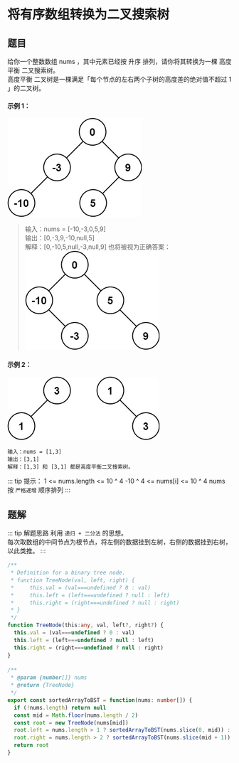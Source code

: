 # 将有序数组转换为二叉搜索树
## 题目
给你一个整数数组 nums ，其中元素已经按 升序 排列，请你将其转换为一棵 高度平衡 二叉搜索树。<br>
高度平衡 二叉树是一棵满足「每个节点的左右两个子树的高度差的绝对值不超过 1 」的二叉树。

#### 示例 1：
![img_1.png](../../../.vuepress/public/images/tree/btree1.jpeg)
> 输入：nums = [-10,-3,0,5,9] <br>
> 输出：[0,-3,9,-10,null,5] <br>
> 解释：[0,-10,5,null,-3,null,9] 也将被视为正确答案：<br>
> ![img_1.png](../../../.vuepress/public/images/tree/btree2.jpeg)

#### 示例 2：
![img_1.png](../../../.vuepress/public/images/tree/btree.jpeg)
```
输入：nums = [1,3]
输出：[3,1]
解释：[1,3] 和 [3,1] 都是高度平衡二叉搜索树。
```

::: tip 提示：
1 <= nums.length <= 10 ^ 4
-10 ^ 4 <= nums[i] <= 10 ^ 4
nums 按 `严格递增` 顺序排列
:::

## 题解
::: tip 解题思路
利用 `递归 + 二分法` 的思想。<br>
每次取数组的中间节点为根节点，将左侧的数据挂到左树，右侧的数据挂到右树，以此类推。
:::

```ts
/**
 * Definition for a binary tree node.
 * function TreeNode(val, left, right) {
 *     this.val = (val===undefined ? 0 : val)
 *     this.left = (left===undefined ? null : left)
 *     this.right = (right===undefined ? null : right)
 * }
 */
function TreeNode(this:any, val, left?, right?) {
  this.val = (val===undefined ? 0 : val)
  this.left = (left===undefined ? null : left)
  this.right = (right===undefined ? null : right)
}

/**
 * @param {number[]} nums
 * @return {TreeNode}
 */
export const sortedArrayToBST = function(nums: number[]) {
  if (!nums.length) return null
  const mid = Math.floor(nums.length / 2)
  const root = new TreeNode(nums[mid])
  root.left = nums.length > 1 ? sortedArrayToBST(nums.slice(0, mid)) : null
  root.right = nums.length > 2 ? sortedArrayToBST(nums.slice(mid + 1)) : null
  return root
}
```
